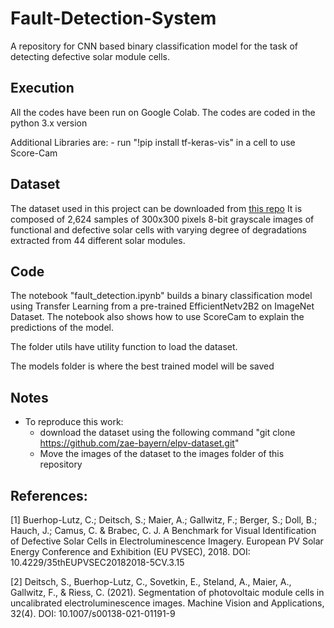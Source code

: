 # Fault-Detection-System
A repository for CNN based binary classification model for the task of detecting defective solar module cells.

## Execution
All the codes have been run on Google Colab.
The codes are coded in the python 3.x version

Additional Libraries are:
    - run "!pip install tf-keras-vis" in a cell to use Score-Cam
## Dataset
The dataset used in this project can be downloaded from [this repo](https://github.com/zae-bayern/elpv-dataset)
It is composed of 2,624 samples of 300x300 pixels 8-bit grayscale images of functional and defective solar cells with varying degree of degradations extracted from 44 different solar modules.

## Code
The notebook "fault_detection.ipynb" builds a binary classification model using Transfer Learning from a pre-trained EfficientNetv2B2 on ImageNet Dataset.
The notebook also shows how to use ScoreCam to explain the predictions of the model.

The folder utils have utility function to load the dataset.

The models folder is where the best trained model will be saved
## Notes
* To reproduce this work:
    - download the dataset using the following command "git clone https://github.com/zae-bayern/elpv-dataset.git"
    - Move the images of the dataset to the images folder of this repository


## References:

[1] Buerhop-Lutz, C.; Deitsch, S.; Maier, A.; Gallwitz, F.; Berger, S.; Doll, B.; Hauch, J.; Camus, C. & Brabec, C. J. A Benchmark for Visual Identification of Defective Solar Cells in Electroluminescence Imagery. European PV Solar Energy Conference and Exhibition (EU PVSEC), 2018. DOI: 10.4229/35thEUPVSEC20182018-5CV.3.15

[2] Deitsch, S., Buerhop-Lutz, C., Sovetkin, E., Steland, A., Maier, A., Gallwitz, F., & Riess, C. (2021). Segmentation of photovoltaic module cells in uncalibrated electroluminescence images. Machine Vision and Applications, 32(4). DOI: 10.1007/s00138-021-01191-9